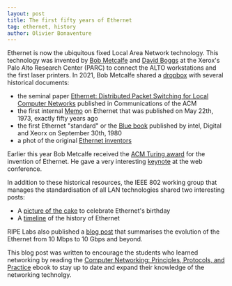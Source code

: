 ```yaml
---
layout: post
title: The first fifty years of Ethernet
tag: ethernet, history
author: Olivier Bonaventure
---
```


Ethernet is now the ubiquitous fixed Local Area Network technology. This technology was invented by [Bob Metcalfe](https://en.wikipedia.org/wiki/Robert_Metcalfe) and [David Boggs](https://www.nytimes.com/2022/02/28/technology/david-boggs-dead.html) at the Xerox's Palo Alto Research Center (PARC) to connect the ALTO workstations and the first laser printers. In 2021, Bob Metcalfe shared a [dropbox](https://www.dropbox.com/sh/51l4x1p2e8lub5x/AABVgFyJ0fuia8QZt7SEZgBWa?dl=0) with several historical documents:

 - the seminal paper [Ethernet: Distributed Packet Switching for Local Computer Networks](https://www.dropbox.com/sh/51l4x1p2e8lub5x/AABUFDRx_2DetFdJHHMcLezMa/EthernetPaper.pdf?dl=0-) published in Communications of the ACM
 - the first internal [Memo](https://www.dropbox.com/sh/51l4x1p2e8lub5x/AACsoKm3rI95OCNo1sTz3ORWa/EthernetInventionMemo.pdf?dl=0) on Ethernet that was published on May 22th, 1973, exactly fifty years ago
 - the first Ethernet "standard" or the [Blue book](https://www.dropbox.com/sh/51l4x1p2e8lub5x/AABVgFyJ0fuia8QZt7SEZgBWa?dl=0&preview=EthernetBlueBook.pdf) published by intel, Digital and Xeorx on September 30th, 1980
 - a phot of the original [Ethernet inventors](https://www.dropbox.com/sh/51l4x1p2e8lub5x/AABVgFyJ0fuia8QZt7SEZgBWa?dl=0&preview=EthernetInventors.jpg)

Earlier this year Bob Metcalfe received the [ACM Turing award](https://cacm.acm.org/careers/271168-acm-turing-award-honors-bob-metcalfe-for-ethernet/fulltext) for the invention of Ethernet. He gave a very interesting [keynote](https://www2023.thewebconf.org/program/live-stream-www/) at the web conference. 

In addition to these historical resources, the IEEE 802 working group that manages the standardisation of all LAN technologies shared two interesting posts:

 - A [picture of the cake](https://www.linkedin.com/feed/update/urn:li:activity:7066498052630437888/) to celebrate Ethernet's birthday
 - A [timeline](https://standards.ieee.org/featured/ieee-802/?utm_source=listserv&utm_medium=organic&utm_campaign=ethernet-50) of the history of Ethernet

 RIPE Labs also published a [blog post](https://labs.ripe.net/author/ondrej_caletka_1/from-megabits-to-terabits-ethernet-celebrates-its-birthday/) that summarises the evolution of the Ethernet from 10 Mbps to 10 Gbps and beyond.

This blog post was written to encourage the students who learned networking by reading the [Computer Networking: Principles, Protocols, and Practice](https://www.computer-networking.info) ebook to stay up to date and expand their knowledge of the networking technolgy.
